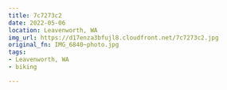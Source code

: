 ```yaml
---
title: 7c7273c2
date: 2022-05-06
location: Leavenworth, WA
img_url: https://d17enza3bfujl8.cloudfront.net/7c7273c2.jpg
original_fn: IMG_6840~photo.jpg
tags:
- Leavenworth, WA
- biking

---
```

